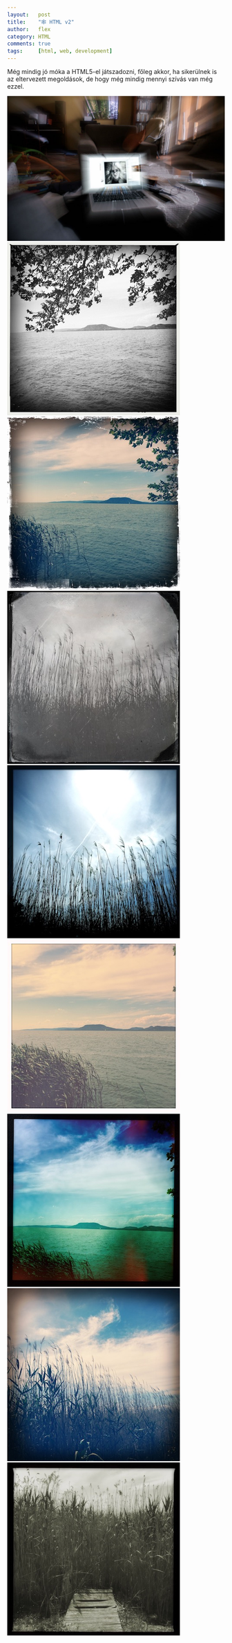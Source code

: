 ```yaml
---
layout:   post
title:    "🕸 HTML v2"
author:   flex
category: HTML
comments: true
tags:     [html, web, development]
---
```


Még mindig jó móka a HTML5-el játszadozni, főleg akkor, ha sikerülnek is az eltervezett megoldások, de hogy még mindig mennyi szívás van még ezzel.

<!-- break -->

<div class="overridemaxwidthboth">
	<img src="images/Anna_Mac.jpg">
</div>

<div class="row overridemaxwidthboth" style=""> 
  <div class="column">

<img class="shadow" src="photos/balatonboglar/HipstamaticPhoto-548602433.046485.jpg">
<img class="shadow" src="photos/balatonboglar/HipstamaticPhoto-548602440.522771.jpg">

 </div>
  <div class="column">

<img class="shadow" src="photos/balatonboglar/HipstamaticPhoto-548602480.811461.jpg">
<img class="shadow" src="photos/balatonboglar/HipstamaticPhoto-548602488.619949.jpg">

 </div>
  <div class="column">

<img class="shadow" src="photos/balatonboglar/HipstamaticPhoto-548602449.548424.jpg">
<img class="shadow" src="photos/balatonboglar/HipstamaticPhoto-548602455.782275.jpg">

 </div>
  <div class="column">

<img class="shadow" src="photos/balatonboglar/HipstamaticPhoto-548602495.929603.jpg">
<img class="shadow" src="photos/balatonboglar/HipstamaticPhoto-548602512.956388.jpg">

  </div>
</div>

<script type='text/javascript' src='http://maps.googleapis.com/maps/api/js?key=AIzaSyAubcKvynd2lNrvNQHlTt6b7Q8OBxDzNOg'></script>

<div id="map-wrap" class="overridemaxwidthboth" style="">
	<div id="map" style="width:auto; height:650px;"></div>
</div>

<script type="text/javascript">
						var locations = [
							[ 'test', -34.397, 150.644 ],
						];

						if ( typeof google === 'object' && typeof google.maps === 'object' ) {
							var map = new google.maps.Map( document.getElementById( 'map' ), {
								zoom     : 2,
								center   : new google.maps.LatLng( 0, 0 ),
								mapTypeId: google.maps.MapTypeId.ROADMAP
							} );

							var infowindow = new google.maps.InfoWindow();

							var marker, i;

							for ( i = 0; i < locations.length; i++ ) {
								marker = new google.maps.Marker( {
									position: new google.maps.LatLng( locations[i][1], locations[i][2] ), map: map
								} );

								google.maps.event.addListener( marker, 'click', ( function( marker, i ) {
									return function() {
										infowindow.setContent( locations[i][0] );
										infowindow.open( map, marker );
									}
								}) ( marker, i ) );
							}
						}
</script>